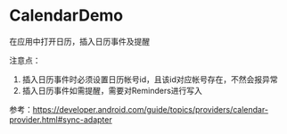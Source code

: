 # CalendarDemo
在应用中打开日历，插入日历事件及提醒

注意点：
1. 插入日历事件时必须设置日历帐号id，且该id对应帐号存在，不然会报异常
2. 插入日历事件如需提醒，需要对Reminders进行写入

参考：https://developer.android.com/guide/topics/providers/calendar-provider.html#sync-adapter
